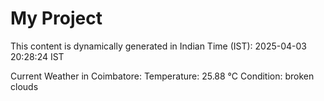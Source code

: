 # My Project

This content is dynamically generated in Indian Time (IST): 2025-04-03 20:28:24 IST


Current Weather in Coimbatore:
Temperature: 25.88 °C
Condition: broken clouds
